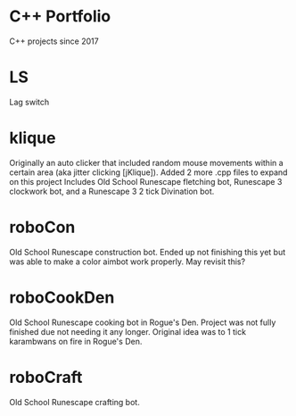 # C++ Portfolio
 C++ projects since 2017

# LS
 Lag switch
 
# klique
 Originally an auto clicker that included random mouse movements within a certain area (aka jitter clicking [jKlique]). Added 2 more .cpp files to expand on this project
  Includes Old School Runescape fletching bot, Runescape 3 clockwork bot, and a Runescape 3 2 tick Divination bot.

# roboCon
 Old School Runescape construction bot. Ended up not finishing this yet but was able to make a color aimbot work properly. May revisit this?

# roboCookDen
Old School Runescape cooking bot in Rogue's Den. Project was not fully finished due not needing it any longer. Original idea was to 1 tick karambwans on fire in Rogue's  Den.

#  roboCraft
Old School Runescape crafting bot. 
